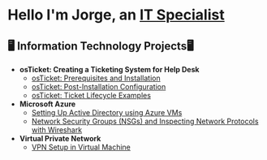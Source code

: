 <h1>Hello I'm Jorge, an <a href="https://www.linkedin.com/in/jorge-amaya-61102818b/">IT Specialist</a>
<h2>🖥️ Information Technology Projects🖥</h2>

- <b> osTicket: Creating a Ticketing System for Help Desk </b>
  - [osTicket: Prerequisites and Installation](https://github.com/soug123/osticket-prereqs)
  - [osTicket: Post-Installation Configuration](https://github.com/soug123/post-install-config)
  - [osTicket: Ticket Lifecycle Examples](https://github.com/soug123/ticket-lifecycle)
- <b>Microsoft Azure</b>
  - [Setting Up Active Directory using Azure VMs](https://github.com/soug123/configure-ad)
  - [Network Security Groups (NSGs) and Inspecting Network Protocols with Wireshark](https://github.com/soug123/azure-network-protocols)
- <b>Virtual Private Network</b>
  - [VPN Setup in Virtual Machine ](https://github.com/soug123/Setting-UP-A-VPN)
